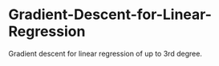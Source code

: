 # Gradient-Descent-for-Linear-Regression
Gradient descent for linear regression of up to 3rd degree.
